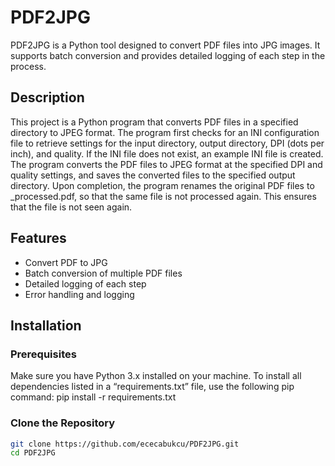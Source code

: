 # PDF2JPG

PDF2JPG is a Python tool designed to convert PDF files into JPG images. It supports batch conversion and provides detailed logging of each step in the process.

## Description

This project is a Python program that converts PDF files in a specified directory to JPEG format. The program first checks for an INI configuration file to retrieve settings for the input directory, output directory, DPI (dots per inch), and quality. If the INI file does not exist, an example INI file is created. The program converts the PDF files to JPEG format at the specified DPI and quality settings, and saves the converted files to the specified output directory. Upon completion, the program renames the original PDF files to _processed.pdf, so that the same file is not processed again. This ensures that the file is not seen again.

## Features

- Convert PDF to JPG
- Batch conversion of multiple PDF files
- Detailed logging of each step
- Error handling and logging

## Installation

### Prerequisites

Make sure you have Python 3.x installed on your machine.
To install all dependencies listed in a “requirements.txt” file, use the following pip command:
pip install -r requirements.txt

### Clone the Repository

```sh
git clone https://github.com/ececabukcu/PDF2JPG.git
cd PDF2JPG

